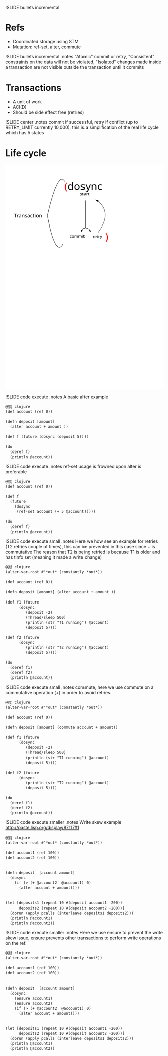 !SLIDE bullets incremental 
# Refs

* Coordinated storage using STM
* Mutation: ref-set, alter, commute 

!SLIDE bullets incremental 
.notes "Atomic" commit or retry, "Consistent" constraints on the data will not be violated, "Isolated" changes made inside a transaction are not visible outside the transaction until it commits
# Transactions 
* A unit of work
* ACI(D)
* Should be side effect free (retries)

!SLIDE center
.notes commit if successful, retry if conflict (up to RETRY_LIMIT currently 10,000), this is a simplification of the real life cycle which has 5 states
# Life cycle

![Transaction](transaction.svg "transaction")

!SLIDE code execute
.notes A basic alter example

    @@@ clojure
    (def account (ref 0))

    (defn deposit [amount]
      (alter account + amount ))

    (def f (future (dosync (deposit 5))))
     
    (do 
      (deref f)
      (println @account))
    

!SLIDE code execute
.notes ref-set usage is frowned upon alter is preferable

    @@@ clojure
    (def account (ref 0))

    (def f 
      (future 
        (dosync 
         (ref-set account (+ 5 @account)))))
     
    (do 
      (deref f)
      (println @account))
    
!SLIDE code execute small
.notes 
Here we how see an example for retries (T2 retries couple of times), this can be prevented in this case since + is commutative
The reason that T2 is being retried is because T1 is older and has tinfo set (meaning it made a write change)

    @@@ clojure
    (alter-var-root #'*out* (constantly *out*))

    (def account (ref 0))

    (defn deposit [amount] (alter account + amount ))

    (def f1 (future 
          (dosync
             (deposit -2)
             (Thread/sleep 500)
             (println (str "T1 running") @account)
             (deposit 5))))

    (def f2 (future 
          (dosync
             (println (str "T2 running") @account)
             (deposit 5))))
     
    (do 
      (deref f1)
      (deref f2)
      (println @account))
    
!SLIDE code execute small 
.notes commute, here we use commute on a commutative operation (+) in order to avoid retries. 

    @@@ clojure
    (alter-var-root #'*out* (constantly *out*))

    (def account (ref 0))

    (defn deposit [amount] (commute account + amount))

    (def f1 (future 
          (dosync
             (deposit -2)
             (Thread/sleep 500)
             (println (str "T1 running") @account)
             (deposit 5))))

    (def f2 (future 
          (dosync
             (println (str "T2 running") @account)
             (deposit 5))))
     
    (do 
      (deref f1)
      (deref f2)
      (println @account))

!SLIDE code execute smaller
.notes Write skew example http://paste.lisp.org/display/87117#1

    @@@ clojure
    (alter-var-root #'*out* (constantly *out*))

    (def account1 (ref 100))
    (def account2 (ref 100))


    (defn deposit  [account amount]
      (dosync
        (if (> (+ @account2  @account1) 0)
          (alter account + amount))))


    (let [deposits1 (repeat 10 #(deposit account1 -200)) 
          deposits2 (repeat 10 #(deposit account2 -200))]
      (dorun (apply pcalls (interleave deposits1 deposits2)))
      (println @account1)
      (println @account2))


!SLIDE code execute smaller
.notes Here we use ensure to prevent the write skew issue, ensure prevents other transactions to perform write operations on the ref.

    @@@ clojure
    (alter-var-root #'*out* (constantly *out*))

    (def account1 (ref 100))
    (def account2 (ref 100))


    (defn deposit  [account amount]
      (dosync
        (ensure account1)
        (ensure account2)
        (if (> (+ @account2  @account1) 0)
          (alter account + amount))))


    (let [deposits1 (repeat 10 #(deposit account1 -200)) 
          deposits2 (repeat 10 #(deposit account2 -200))]
      (dorun (apply pcalls (interleave deposits1 deposits2)))
      (println @account1)
      (println @account2))

